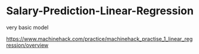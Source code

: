 # Salary-Prediction-Linear-Regression
very basic model

https://www.machinehack.com/practice/machinehack_practise_1_linear_regression/overview
